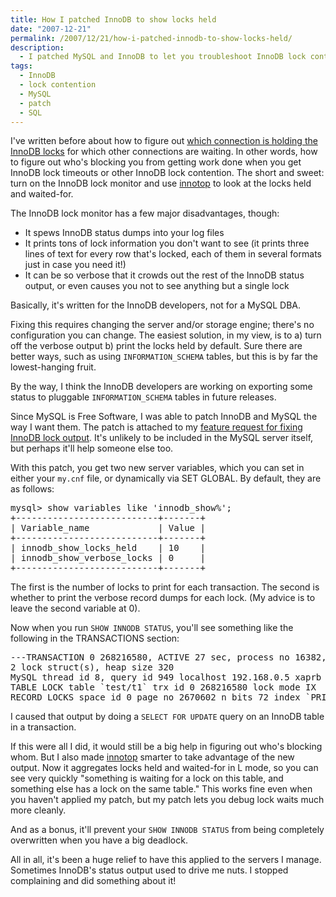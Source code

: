 ```yaml
---
title: How I patched InnoDB to show locks held
date: "2007-12-21"
permalink: /2007/12/21/how-i-patched-innodb-to-show-locks-held/
description:
  - I patched MySQL and InnoDB to let you troubleshoot InnoDB lock contention.
tags:
  - InnoDB
  - lock contention
  - MySQL
  - patch
  - SQL
---
```

I've written before about how to figure out [which connection is holding the InnoDB locks][1] for which other connections are waiting. In other words, how to figure out who's blocking you from getting work done when you get InnoDB lock timeouts or other InnoDB lock contention. The short and sweet: turn on the InnoDB lock monitor and use [innotop][2] to look at the locks held and waited-for.

The InnoDB lock monitor has a few major disadvantages, though:

*   It spews InnoDB status dumps into your log files
*   It prints tons of lock information you don't want to see (it prints three lines of text for every row that's locked, each of them in several formats just in case you need it!)
*   It can be so verbose that it crowds out the rest of the InnoDB status output, or even causes you not to see anything but a single lock

Basically, it's written for the InnoDB developers, not for a MySQL DBA.

Fixing this requires changing the server and/or storage engine; there's no configuration you can change. The easiest solution, in my view, is to a) turn off the verbose output b) print the locks held by default. Sure there are better ways, such as using `INFORMATION_SCHEMA` tables, but this is by far the lowest-hanging fruit.

By the way, I think the InnoDB developers are working on exporting some status to pluggable `INFORMATION_SCHEMA` tables in future releases.

Since MySQL is Free Software, I was able to patch InnoDB and MySQL the way I want them. The patch is attached to my [feature request for fixing InnoDB lock output][3]. It's unlikely to be included in the MySQL server itself, but perhaps it'll help someone else too.

With this patch, you get two new server variables, which you can set in either your `my.cnf` file, or dynamically via SET GLOBAL. By default, they are as follows:

<pre>mysql> show variables like 'innodb_show%';
+---------------------------+-------+
| Variable_name             | Value |
+---------------------------+-------+
| innodb_show_locks_held    | 10    | 
| innodb_show_verbose_locks | 0     | 
+---------------------------+-------+</pre>

The first is the number of locks to print for each transaction. The second is whether to print the verbose record dumps for each lock. (My advice is to leave the second variable at 0).

Now when you run `SHOW INNODB STATUS`, you'll see something like the following in the TRANSACTIONS section:

<pre>---TRANSACTION 0 268216580, ACTIVE 27 sec, process no 16382, OS thread id 2424191888
2 lock struct(s), heap size 320
MySQL thread id 8, query id 949 localhost 192.168.0.5 xaprb
TABLE LOCK table `test/t1` trx id 0 268216580 lock mode IX
RECORD LOCKS space id 0 page no 2670602 n bits 72 index `PRIMARY` of table `test/t1` trx id 0 268216580 lock_mode X locks rec but not gap</pre>

I caused that output by doing a `SELECT FOR UPDATE` query on an InnoDB table in a transaction.

If this were all I did, it would still be a big help in figuring out who's blocking whom. But I also made [innotop][2] smarter to take advantage of the new output. Now it aggregates locks held and waited-for in L mode, so you can see very quickly "something is waiting for a lock on this table, and something else has a lock on the same table." This works fine even when you haven't applied my patch, but my patch lets you debug lock waits much more cleanly.

And as a bonus, it'll prevent your `SHOW INNODB STATUS` from being completely overwritten when you have a big deadlock.

All in all, it's been a huge relief to have this applied to the servers I manage. Sometimes InnoDB's status output used to drive me nuts. I stopped complaining and did something about it!

 [1]: http://www.xaprb.com/blog/2007/09/18/how-to-debug-innodb-lock-waits/
 [2]: http://code.google.com/p/innotop/
 [3]: http://bugs.mysql.com/bug.php?id=29126
